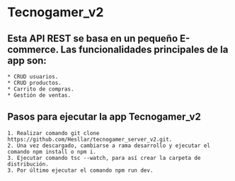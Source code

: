 # Tecnogamer_v2

##  Esta API REST se basa en un pequeño **E-commerce**. Las funcionalidades principales de la app son:

    * CRUD usuarios.
    * CRUD productos.
    * Carrito de compras.
    * Gestión de ventas.

##  Pasos para ejecutar la app **Tecnogamer_v2**
    
    1. Realizar comando git clone https://github.com/Hesllar/tecnogamer_server_v2.git.
    2. Una vez descargado, cambiarse a rama desarrollo y ejecutar el comando npm install o npm i.
    3. Ejecutar comando tsc --watch, para así crear la carpeta de distribución.
    3. Por último ejecutar el comando npm run dev.